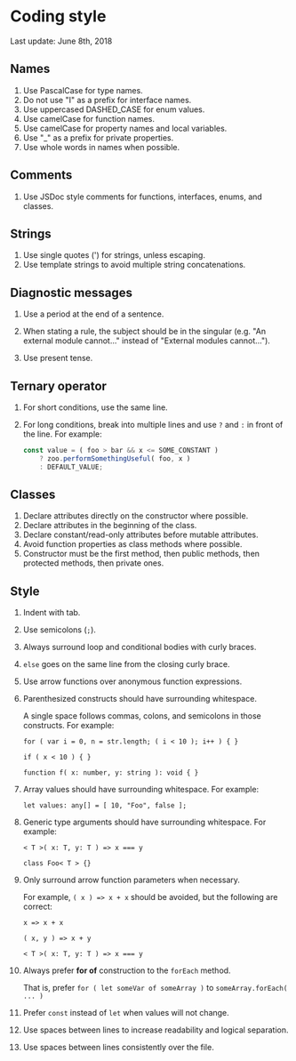 # Coding style

Last update: June 8th, 2018

## Names

1. Use PascalCase for type names.
2. Do not use "I" as a prefix for interface names.
3. Use uppercased DASHED_CASE for enum values.
4. Use camelCase for function names.
5. Use camelCase for property names and local variables.
6. Use "_" as a prefix for private properties.
7. Use whole words in names when possible.


## Comments

1. Use JSDoc style comments for functions, interfaces, enums, and classes.


## Strings

1. Use single quotes (') for strings, unless escaping.
2. Use template strings to avoid multiple string concatenations.

## Diagnostic messages

1. Use a period at the end of a sentence.

1. When stating a rule, the subject should be in the singular (e.g. "An external module cannot..." instead of "External modules cannot...").

1. Use present tense.


## Ternary operator

1. For short conditions, use the same line.

1. For long conditions, break into multiple lines and use `?` and `:` in front of the line. For example:

    ```js
    const value = ( foo > bar && x <= SOME_CONSTANT )
        ? zoo.performSomethingUseful( foo, x )
        : DEFAULT_VALUE;
    ```


## Classes

1. Declare attributes directly on the constructor where possible.
1. Declare attributes in the beginning of the class.
1. Declare constant/read-only attributes before mutable attributes.
1. Avoid function properties as class methods where possible.
1. Constructor must be the first method, then public methods, then protected methods, then private ones.

## Style

1. Indent with tab.

1. Use semicolons (`;`).

1. Always surround loop and conditional bodies with curly braces.

1. `else` goes on the same line from the closing curly brace.

1. Use arrow functions over anonymous function expressions.

1. Parenthesized constructs should have surrounding whitespace.

    A single space follows commas, colons, and semicolons in those constructs. For example:

    `for ( var i = 0, n = str.length; ( i < 10 ); i++ ) { }`

    `if ( x < 10 ) { }`

    `function f( x: number, y: string ): void { }`

1. Array values should have surrounding whitespace. For example:

    `let values: any[] = [ 10, "Foo", false ];`

1. Generic type arguments should have surrounding whitespace. For example:

    `< T >( x: T, y: T ) => x === y`

    `class Foo< T > {}`

1. Only surround arrow function parameters when necessary.

    For example, `( x ) => x + x` should be avoided, but the following are correct:

    `x => x + x`

    `( x, y ) => x + y`

    `< T >( x: T, y: T ) => x === y`

1. Always prefer **for of** construction to the `forEach` method.

    That is, prefer `for ( let someVar of someArray )` to `someArray.forEach( ... )`

1. Prefer `const` instead of `let` when values will not change.

1. Use spaces between lines to increase readability and logical separation.

1. Use spaces between lines consistently over the file.
